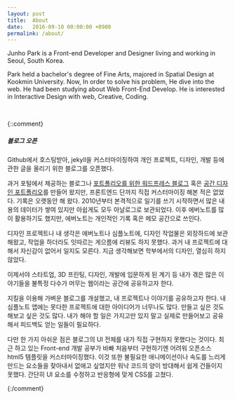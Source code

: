 ```yaml
---
layout: post
title:  About
date:   2016-09-10 00:00:00 +0900
permalink: /about/
---
```

Junho Park is a Front-end Developer and Designer living and working in Seoul, South Korea.

Park held a bachelor's degree of Fine Arts, majored in Spatial Design at Kookmin University. Now, In order to solve his problem, He dive into the web. He had been studying about Web Front-End Develop. He is interested in Interactive Design with web, Creative, Coding.

<br>

{::comment}

##### 블로그 오픈
Github에서 호스팅받아, jekyll을 커스터마이징하여 개인 프로젝트, 디자인, 개발 등에 관한 글을 올리기 위한 블로그를 오픈했다.

과거 포털에서 제공하는 블로그나 <a href="http://cnaa97.wordpress.com/" target="_blank">포트폴리오를 위한 워드프레스 블로그</a> 혹은 <a href="/assets/design_portfolio.io/index.html" target="_blank">공간 디자인 포트폴리오</a>를 만들어 왔지만, 프론트엔드 단까지 직접 커스터마이징 해본 적은 없었다. 기록은 오랫동안 해 왔다. 2010년부터 본격적으로 일기를 쓰기 시작하면서 많은 내용의 데이터가 쌓여 있지만 아쉽게도 모두 아날로그로 보관되었다. 이후 에버노트를 많이 활용하기도 했지만, 에버노트는 개인적인 기록 혹은 메모 공간으로 쓰인다.

디자인 프로젝트나 내 생각은 에버노트나 심플노트에, 디자인 작업물은 외장하드에 보관해왔고, 작업을 하더라도 잇따르는 게으름에 리뷰도 하지 못했다. 과거 내 프로젝트에 대해서 자신감이 없어서 일지도 모른다. 지금 생각해보면 학부에서의 디자인, 열심히 하지 않았다.

이제서야 스타트업, 3D 프린팅, 디자인, 개발에 입문하게 된 계기 등 내가 겪은 많은 이야기들을 불특정 다수가 머무는 웹이라는 공간에 공유하고자 한다.

지킬을 이용해 가벼운 블로그를 개설했고, 내 프로젝트나 이야기를 공유하고자 한다. 내 심플노트 앱에는 못다한 프로젝트에 대한 아이디어가 너무나도 많다. 만들고 싶은 것도 해보고 싶은 것도 많다. 내가 해야 할 일은 가지고만 있지 말고 실제로 만들어보고 공유해서 피드백도 얻는 일들이 필요하다.

다만 한 가지 아쉬운 점은 블로그의 UI 전체를 내가 직접 구현하지 못했다는 것이다. 최근 하고 있는 Front-end 개발 공부가 바빠 처음부터 구현하기엔 어려워 오픈소스 html5 템플릿을 커스터마이징했다. 이것 또한 불필요한 애니메이션이나 속도를 느리게 만드는 요소들을 찾아내서 없애고 싶었지만 워낙 코드의 양이 방대해서 쉽게 건들이지 못했다. 간단히 UI 요소를 수정하고 반응형에 맞게 CSS를 고쳤다.

{:/comment}
